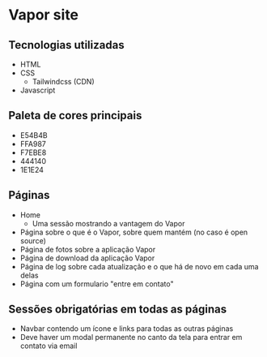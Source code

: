 # Vapor site

## Tecnologias utilizadas
- HTML
- CSS
    - Tailwindcss (CDN)
- Javascript

## Paleta de cores principais
- E54B4B
- FFA987
- F7EBE8
- 444140
- 1E1E24

## Páginas
- Home
    - Uma sessão mostrando a vantagem do Vapor
- Página sobre o que é o Vapor, sobre quem mantém (no caso é open source)
- Página de fotos sobre a aplicação Vapor
- Página de download da aplicação Vapor
- Página de log sobre cada atualização e o que há de novo em cada uma delas
- Página com um formulario "entre em contato"

## Sessões obrigatórias em todas as páginas
- Navbar contendo um ícone e links para todas as outras páginas
- Deve haver um modal permanente no canto da tela para entrar em contato via email  
